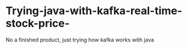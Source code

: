 # Trying-java-with-kafka-real-time-stock-price-
No a finished product, just trying how kafka works with java
